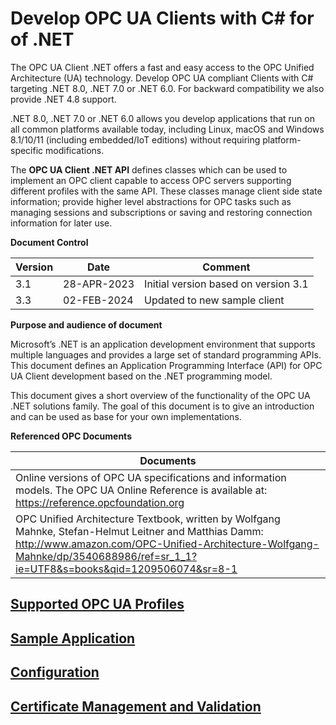 # Develop OPC UA Clients with C\# for of .NET

The OPC UA Client .NET offers a fast and easy access to the OPC Unified Architecture (UA) technology. Develop OPC UA compliant Clients with C# targeting .NET 8.0, .NET 7.0 or .NET 6.0. For backward compatibility we also provide .NET 4.8 support.

.NET 8.0, .NET 7.0 or .NET 6.0 allows you develop applications that run on all common platforms available today, including Linux, macOS and Windows 8.1/10/11 (including embedded/IoT editions) without requiring platform-specific modifications.

The **OPC UA Client .NET API** defines classes which can be used to implement an OPC client capable to access OPC servers supporting different profiles with the same API. These classes manage client side state information; provide higher level abstractions for OPC tasks such as managing sessions and subscriptions or saving and restoring connection information for later use.

**Document Control**

| **Version** | **Date**    | **Comment**                          |
|-------------|-------------|--------------------------------------|
| 3.1         | 28-APR-2023 | Initial version based on version 3.1 |
| 3.3         | 02-FEB-2024 | Updated to new sample client         |

**Purpose and audience of document**

Microsoft’s .NET is an application development environment that supports multiple languages and provides a large set of standard programming APIs. This document defines an Application Programming Interface (API) for OPC UA Client development based on the .NET programming model.

This document gives a short overview of the functionality of the OPC UA .NET solutions family. The goal of this document is to give an introduction and can be used as base for your own implementations.

**Referenced OPC Documents**

| **Documents**                                                                                                                                                                                                                             |
|-------------------------------------------------------------------------------------------------------------------------------------------------------------------------------------------------------------------------------------------|
| Online versions of OPC UA specifications and information models. The OPC UA Online Reference is available at:  <https://reference.opcfoundation.org>                                                                                      |
| OPC Unified Architecture Textbook, written by Wolfgang Mahnke, Stefan-Helmut Leitner and Matthias Damm:  <http://www.amazon.com/OPC-Unified-Architecture-Wolfgang-Mahnke/dp/3540688986/ref=sr_1_1?ie=UTF8&s=books&qid=1209506074&sr=8-1>  |


## [Supported OPC UA Profiles](./UaClient/SupportedProfiles.md)

## [Sample Application](./UaClient/SampleApplication.md)

## [Configuration](./UaClient/Configuration.md)

## [Certificate Management and Validation](./UaClient/CertificateManagement.md)